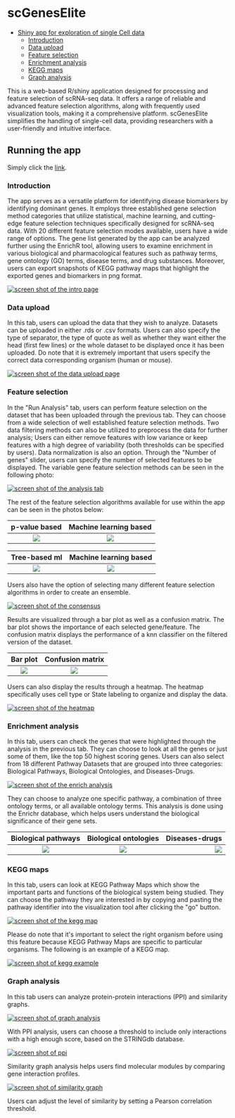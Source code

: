 # scGenesElite

- [Shiny app for exploration of single Cell data](#shiny-app-for-identification-of-single-cell-biomarkers)
  - [Introduction](#introduction)
  - [Data upload](#data-upload)
  - [Feature selection](#feature-selection)
  - [Enrichment analysis](#enrichment-analysis)
  - [KEGG maps](#kegg-maps)
  - [Graph analysis](#graph-analysis)

This is a web-based R/shiny application designed for processing and feature selection of scRNA-seq data. It offers a range of reliable and advanced feature selection algorithms, along with frequently used visualization tools, making it a comprehensive platform. scGenesElite simplifies the handling of single-cell data, providing researchers with a user-friendly and intuitive interface.

## Running the app

Simply click the [link](http://212.227.75.194).

### Introduction

The app serves as a versatile platform for identifying disease biomarkers by identifying dominant genes. It employs three established gene selection method categories that utilize statistical, machine learning, and cutting-edge feature selection techniques specifically designed for scRNA-seq data. With 20 different feature selection modes available, users have a wide range of options. The gene list generated by the app can be analyzed further using the EnrichR tool, allowing users to examine enrichment in various biological and pharmacological features such as pathway terms, gene ontology (GO) terms, disease terms, and drug substances. Moreover, users can export snapshots of KEGG pathway maps that highlight the exported genes and biomarkers in png format.

[![screen shot of the intro page](images/intro_page.png)](images/intropage.png)

### Data upload

In this tab, users can upload the data that they wish to analyze. Datasets can be uploaded in either .rds or .csv formats. Users can also specify the type of separator, the type of quote as well as whether they want either the head (first few lines) or the whole dataset to be displayed once it has been uploaded. Do note that it is extremely important that users specify the correct data corresponding organism (human or mouse).

[![screen shot of the data upload page](images/data_upload.png)](images/dataupload.png)

### Feature selection

In the "Run Analysis" tab, users can perform feature selection on the dataset that has been uploaded through the previous tab. They can choose from a wide selection of well established feature selection methods. Two data filtering methods can also be utilized to preprocess the data for further analysis; Users can either remove features with low variance or keep features with a high degree of variability (both thresholds can be specified by users). Data normalization is also an option.
Through the "Number of genes" slider, users can specify the number of selected features to be displayed. The variable gene feature selection methods can be seen in the following photo:

[![screen shot of the analysis tab](images/analysis_tab.png)](images/analysistab.png)

The rest of the feature selection algorithms available for use within the app can be seen in the photos below:

|         p-value based         |      Machine learning based      |
| :---------------------------: | :------------------------------: |
| ![](images/analysis_pval.png) | ![](images/analysis_wrapper.png) |

|         Tree-based ml         |      Machine learning based      |
| :---------------------------: | :------------------------------: |
| ![](images/analysis_tree.png) | ![](images/analysis_wrapper.png) |

Users also have the option of selecting many different feature selection algorithms in order to create an ensemble.

[![screen shot of the consensus](images/analysis_consensus.png)](images/analysisconsensus.png)

Results are visualized through a bar plot as well as a confusion matrix. The bar plot shows the importance of each selected gene/feature. The confusion matrix displays the performance of a knn classifier on the filtered version of the dataset.

|             Bar plot             |          Confusion matrix          |
| :------------------------------: | :--------------------------------: |
| ![](images/analysis_barplot.png) | ![](images/analysis_confusion.png) |

Users can also display the results through a heatmap. The heatmap specifically uses cell type or State labeling to organize and display the data.

[![screen shot of the heatmap](images/analysis_heatmap.png)](images/analysisheatmap.png)

### Enrichment analysis

In this tab, users can check the genes that were highlighted through the analysis in the previous tab. They can choose to look at all the genes or just some of them, like the top 50 highest scoring genes. Users can also select from 18 different Pathway Datasets that are grouped into three categories: Biological Pathways, Biological Ontologies, and Diseases-Drugs.

[![screen shot of the enrich analysis](images/enrichment_analysis.png)](images/enrichmentanalysis.png)

They can choose to analyze one specific pathway, a combination of three ontology terms, or all available ontology terms. This analysis is done using the Enrichr database, which helps users understand the biological significance of their gene sets.

|   Biological pathways    |   Biological ontologies   |            Diseases-drugs |
| :----------------------: | :-----------------------: | ------------------------: |
| ![](images/enr_path.png) | ![](images/enr_ontos.png) | ![](images/enr_drugs.png) |

### KEGG maps

In this tab, users can look at KEGG Pathway Maps which show the important parts and functions of the biological system being studied. They can choose the pathway they are interested in by copying and pasting the pathway identifier into the visualization tool after clicking the "go" button.

[![screen shot of the kegg map](images/kegg.png)](images/enrichmentanalysis.png)

Please do note that it's important to select the right organism before using this feature because KEGG Pathway Maps are specific to particular organisms. The following is an example of a KEGG map.

[![screen shot of kegg example](images/kegg_example.png)](images/enrichmentanalysis.png)

### Graph analysis

In this tab users can analyze protein-protein interactions (PPI) and similarity graphs.

[![screen shot of graph analysis](images/graph.png)](images/graph.png)

With PPI analysis, users can choose a threshold to include only interactions with a high enough score, based on the STRINGdb database.

[![screen shot of ppi](images/ppi.png)](images/ppi.png)

Similarity graph analysis helps users find molecular modules by comparing gene interaction profiles.

[![screen shot of similarity graph](images/similarity_graph.png)](images/similaritygraph.png)

Users can adjust the level of similarity by setting a Pearson correlation threshold.
